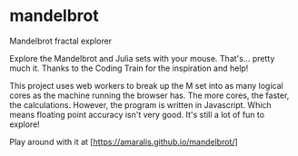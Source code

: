 # mandelbrot

Mandelbrot fractal explorer

Explore the Mandelbrot and Julia sets with your mouse. That's... pretty much it. Thanks to the Coding Train for the inspiration and help!

This project uses web workers to break up the M set into as many logical cores as the machine running the browser has. The more cores, the faster, the calculations. However, the program is written in Javascript. Which means floating point accuracy isn't very good. It's still a lot of fun to explore!

Play around with it at [https://amaralis.github.io/mandelbrot/]

